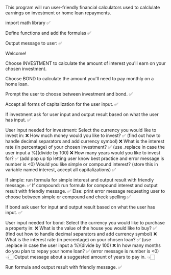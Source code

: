 This program will run user-friendly financial calculators
used to calclulate earnings on investment or home loan repayments.

import math library ✅

Define functions and add the formulas ✅

Output message to user: ✅

Welcome! 

Choose INVESTMENT to calculate the amount of interest you'll earn on your chosen investment.

Choose BOND to calculate the amount you'll need to pay monthly on a home loan.

Prompt the user to choose between investment and bond. ✅

Accept all forms of capitalization for the user input. ✅

If investment ask for user input and output result based on what the user has input. ✅

User input needed for investment:
Select the currency you would like to invest in: ❌
How much money would you like to invest? ✅ (find out how to handle decimal separators and add currency symbol) ❌
What is the interest rate (in percentage) of your chosen investment? ✅ (use .replace in case the user input a %)(divide by 100) ❌
How many years would you like to invest for? ✅ (add pop up tip letting user know best practice and error message is number is <0)
Would you like simple or compound interest? (store this in variable named interest, accept all capitalizations) ✅

If simple: run formula for simple interest and output result with friendly message. ✅
If compound: run formula for compound interest and output result with friendly message. ✅
Else: print error message requesting user to choose between simple or compound and check spelling ✅

If bond ask user for input and output result based on what the user has input. ✅

User input needed for bond:
Select the currency you would like to purchase a property in: ❌
What is the value of the house you would like to buy? ✅ (find out how to handle decimal separators and add currency symbol) ❌
What is the interest rate (in percentage) on your chosen loan? ✅ (use .replace in case the user input a %)(divide by 100) ❌
In how many months do you plan to repay your home loan? ✅ (error message is number is <0) 👈🏻
Output message about a suggested amount of years to pay in. 👈🏻

Run formula and output result with friendly message. ✅



